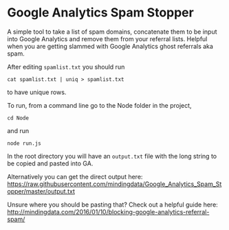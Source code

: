 # Google Analytics Spam Stopper

A simple tool to take a list of spam domains, concatenate them to be input into Google Analytics and remove them from your referral lists. Helpful when you are getting slammed with Google Analytics ghost referrals aka spam.

After editing `spamlist.txt` you should run
```
cat spamlist.txt | uniq > spamlist.txt
```
to have unique rows.

To run, from a command line go to the Node folder in the project,
```
cd Node
```

and run
```
node run.js
```

In the root directory you will have an `output.txt` file with the long string to be copied and pasted into GA.

Alternatively you can get the direct output here:
https://raw.githubusercontent.com/mindingdata/Google_Analytics_Spam_Stopper/master/output.txt

Unsure where you should be pasting that? Check out a helpful guide here:
http://mindingdata.com/2016/01/10/blocking-google-analytics-referral-spam/
